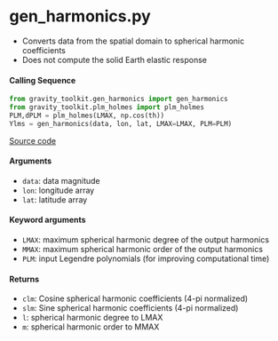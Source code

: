 gen_harmonics.py
================

- Converts data from the spatial domain to spherical harmonic coefficients
- Does not compute the solid Earth elastic response

#### Calling Sequence
```python
from gravity_toolkit.gen_harmonics import gen_harmonics
from gravity_toolkit.plm_holmes import plm_holmes
PLM,dPLM = plm_holmes(LMAX, np.cos(th))
Ylms = gen_harmonics(data, lon, lat, LMAX=LMAX, PLM=PLM)
```
[Source code](https://github.com/tsutterley/read-GRACE-harmonics/blob/main/gravity_toolkit/gen_harmonics.py)

#### Arguments
- `data`: data magnitude
- `lon`: longitude array
- `lat`: latitude array

#### Keyword arguments
- `LMAX`:  maximum spherical harmonic degree of the output harmonics
- `MMAX`: maximum spherical harmonic order of the output harmonics
- `PLM`: input Legendre polynomials (for improving computational time)

#### Returns
- `clm`: Cosine spherical harmonic coefficients (4-pi normalized)
- `slm`: Sine spherical harmonic coefficients (4-pi normalized)
- `l`: spherical harmonic degree to LMAX
- `m`: spherical harmonic order to MMAX
